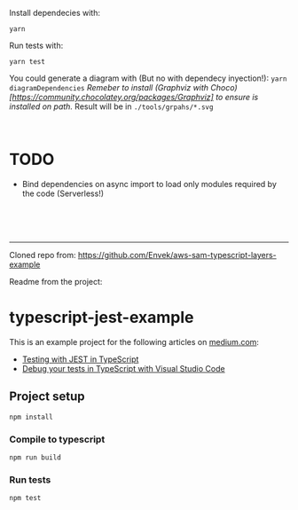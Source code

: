 

Install dependecies with:

```yarn```

Run tests with:

```yarn test```




You could generate a diagram with (But no with dependecy inyection!):
`yarn diagramDependencies`
_Remeber to install (Graphviz with Choco)[https://community.chocolatey.org/packages/Graphviz] to ensure is installed on path._
Result will be in `./tools/grpahs/*.svg`



<br>


# TODO

- Bind dependencies on async import to load only modules required by the code (Serverless!)
<br>

<br>

<br>

________________

Cloned repo from: https://github.com/Envek/aws-sam-typescript-layers-example 

Readme from the project:
# typescript-jest-example
This is an example project for the following articles on [medium.com](https://medium.com):
- [Testing with JEST in TypeScript](https://itnext.io/testing-with-jest-in-typescript-cc1cd0095421)
- [Debug your tests in TypeScript with Visual Studio Code](https://bromix.medium.com/debug-your-tests-in-typescript-with-visual-studio-code-911a4cada9cd)

## Project setup
```
npm install
```

### Compile to typescript
```
npm run build
```

### Run tests
```
npm test
```
